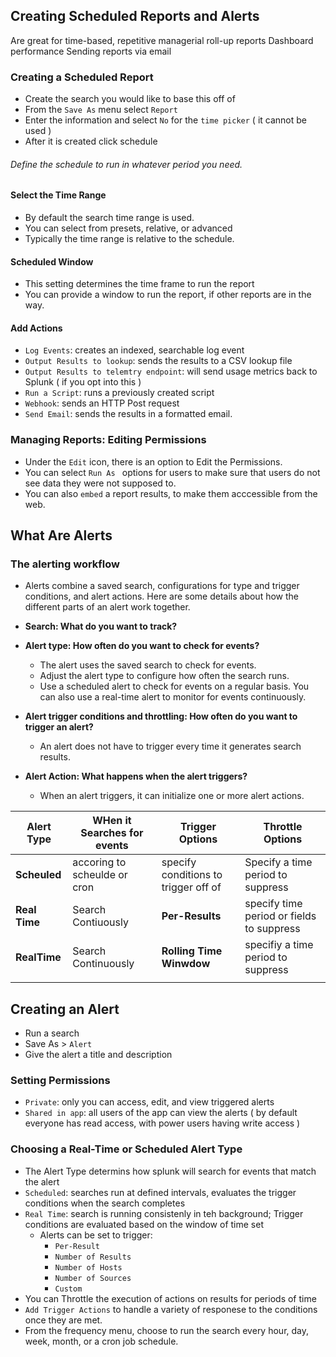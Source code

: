 ## Creating Scheduled Reports and Alerts
Are great for time-based, repetitive managerial roll-up reports
Dashboard performance
Sending reports via email

### Creating a Scheduled Report
* Create the search you would like to base this off of
* From the `Save As` menu select `Report`
* Enter the information and select `No` for the `time picker` ( it cannot be used )
* After it is created click schedule
###### Define the schedule to run in whatever period you need.

#### Select the Time Range
* By default the search time range is used.
* You can select from presets, relative, or advanced
* Typically the time range is relative to the schedule.     

#### Scheduled Window
* This setting determines the time frame to run the report
* You can provide a window to run the report, if other reports are in the way.

#### Add Actions
* `Log Events`: creates an indexed, searchable log event
* `Output Results to lookup`: sends the results to a CSV lookup file
* `Output Results to telemtry endpoint`: will send usage metrics back to  Splunk ( if you opt into this )
* `Run a Script`: runs a previously created script
* `Webhook`: sends an HTTP Post request 
* `Send Email`: sends the results in a formatted email.

### Managing Reports: Editing Permissions
* Under the `Edit` icon, there is an option to Edit the Permissions.
* You can select `Run As ` options for users to make sure that users do not see data they were not supposed to. 
* You can also `embed` a report results, to make them acccessible from the web. 

## What Are Alerts
### The alerting workflow
* Alerts combine a saved search, configurations for type and trigger conditions, and alert actions. Here are some details about how the different parts of an alert work together.

* **Search: What do you want to track?**

* **Alert type: How often do you want to check for events?**
  * The alert uses the saved search to check for events. 
  * Adjust the alert type to configure how often the search runs. 
  * Use a scheduled alert to check for events on a regular basis. You can also use a real-time alert to monitor for events continuously.

* **Alert trigger conditions and throttling: How often do you want to trigger an alert?**  
  * An alert does not have to trigger every time it generates search results. 

* **Alert Action: What happens when the alert triggers?**
  * When an alert triggers, it can initialize one or more alert actions. 
  
| Alert Type    | WHen it Searches for events  | Trigger Options                      | Throttle Options                          |
| ----          | ----                         | ----                                 | ----                                      |
| **Scheuled**  | accoring to scheulde or cron | specify conditions to trigger off of | Specify a time period to suppress         |
| **Real Time** | Search Contiuously           | **Per-Results**                      | specify time period or fields to suppress |
| **RealTime**  | Search Continuously          | **Rolling Time Winwdow**             | specifiy a time period to suppress        |
|               |                              |                                      |                                           |
  
## Creating an Alert
* Run a search
* Save As > `Alert`
* Give the alert a title and description
### Setting Permissions
* `Private`: only you can access, edit, and view triggered alerts
* `Shared in app`: all users of the app can view the alerts ( by default everyone has read access, with power users having write access )

### Choosing a Real-Time or Scheduled Alert Type
* The Alert Type determins how splunk will search for events that match the alert
* `Scheduled`: searches run at defined intervals, evaluates the trigger conditions when the search completes
* `Real Time`: search is running consistenly in teh background; Trigger conditions are evaluated based on the window of time set 
  * Alerts can be set to trigger:
    * `Per-Result`
    * `Number of Results`
    * `Number of Hosts`
    * `Number of Sources`
    * `Custom`
* You can Throttle the execution of actions on results for periods of time
* `Add Trigger Actions` to handle a variety of responese to the conditions once they are met. 
* From the frequency menu, choose to run the search every hour, day, week, month, or a cron job schedule. 
